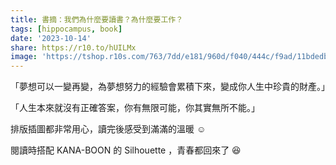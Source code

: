 ```yaml
---
title: 書摘：我們為什麼要讀書？為什麼要工作？
tags: [hippocampus, book]
date: '2023-10-14'
share: https://r10.to/hUILMx
image: 'https://tshop.r10s.com/763/7dd/e181/960d/f040/444c/f9ad/11bdedbca20242ac110002.jpg?_ex=200x200'
---
```


「夢想可以一變再變，為夢想努力的經驗會累積下來，變成你人生中珍貴的財產。」

「人生本來就沒有正確答案，你有無限可能，你其實無所不能。」

排版插圖都非常用心，讀完後感受到滿滿的溫暖 ☺️

閱讀時搭配 KANA-BOON 的 Silhouette ，青春都回來了 😆
